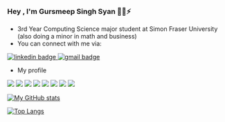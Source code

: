 ### Hey , I'm Gursmeep Singh Syan        👋🔭⚡
 - 3rd Year Computing Science major student at Simon Fraser University 
(also doing a minor in math and business)
- You can connect with me via:
<p>
  <a href="https://www.linkedin.com/in/gursmeep-singh-syan/">
   <img src="https://img.shields.io/badge/LinkedIn-0077B5?style=for-the-badge&logo=linkedin&logoColor=whitehttps://www.linkedin.com/in/gursmeep-singh-syan/" alt="linkedin badge">
  </a>
  <a href="mailto:gursmeep@gmail.com">
   <img src="https://img.shields.io/badge/Email%20-D14836?style=for-the-badge&logo=gmail&logoColor=white" alt="gmail badge">
  </a>
 </p>

- My profile

![](https://img.shields.io/badge/Python-blue)
![](https://img.shields.io/badge/C++-red)
![](https://img.shields.io/badge/C-green)
![](https://img.shields.io/badge/R-9cf)
![](https://img.shields.io/badge/Java-orange)
![](https://img.shields.io/badge/SQL-blue)
![](https://img.shields.io/badge/Git-inactive&?style=social&logo=appveyor)
![](https://img.shields.io/badge/Favourite%20Text%20Editor-Atom-brightgreen)

[![My GitHub stats](https://github-readme-stats.vercel.app/api?username=gursmeepsyan&hide=issues,stars,prs&count_private=true&show_icons=true&theme=radical)
](https://github.com/anuraghazra/github-readme-stats)

[![Top Langs](https://github-readme-stats.vercel.app/api/top-langs/?username=gursmeepsyan&layout=compact&card_width=450)](https://github.com/anuraghazra/github-readme-stats)




<!--
thanks to https://github.com/anuraghazra/github-readme-stats for readme-stats
**gursmeepsyan/gursmeepsyan** is a ✨ _special_ ✨ repository because its `README.md` (this file) appears on your GitHub profile.

Here are some ideas to get you started:

- 🔭 I’m currently working on ...
- 🌱 I’m currently learning ...
- 👯 I’m looking to collaborate on ...
- 🤔 I’m looking for help with ...
- 💬 Ask me about ...
- 📫 How to reach me: ...
- 😄 Pronouns: ...
- ⚡ Fun fact: ...
-->
